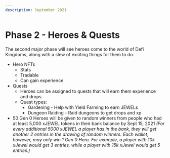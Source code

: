 ```yaml
---
description: September 2021
---
```


# Phase 2 - Heroes & Quests



The second major phase will see heroes come to the world of Defi Kingdoms, along with a slew of exciting things for them to do.

* Hero NFTs
  * Stats
  * Tradable
  * Can gain experience
* Quests
  * Heroes can be assigned to quests that will earn them experience and drops
  * Quest types:
    * Gardening - Help with Yield Farming to earn JEWELs
    * Dungeon Raiding - Raid dungeons to get drops and xp
* 50 Gen 0 Heroes will be given to random winners from people who had at least 5,000 xJEWEL tokens in their bank balance by Sept 15, 2021 _\(For every additional 5000 xJEWEL a player has in the bank, they will get another 2 entries in the drawing of random winners. Each wallet, however, may only win 1 Gen 0 Hero. For example, a player with 10k xJewel would get 3 entries, while a player with 15k xJewel would get 5 entries.\)_

